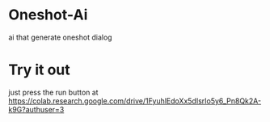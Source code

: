 # Oneshot-Ai
ai that generate oneshot dialog

# Try it out
just press the run button at https://colab.research.google.com/drive/1FyuhlEdoXx5dIsrIo5y6_Pn8Qk2A-k9G?authuser=3
